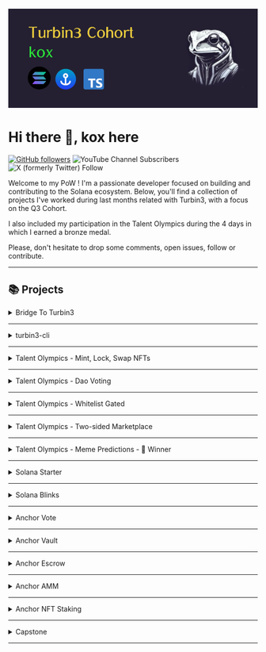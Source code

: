 ![Turbin3-Cohort-PoW](https://github.com/solana-turbin3/Q3T_Sol_kox/blob/e824e102c50ef114c7f901815c50824e0dd61579/turbin3_banner.png?raw=true)


# Hi there 👋, kox here 
[![GitHub followers](https://img.shields.io/github/followers/kox.svg?style=social&label=Follow)](https://github.com/kox?tab=followers)  ![YouTube Channel Subscribers](https://img.shields.io/youtube/channel/subscribers/UCaOQstxSGKT-W1xYa9PuVKQ)
 ![X (formerly Twitter) Follow](https://img.shields.io/twitter/follow/enekoox)
<br/>


Welcome to my PoW ! I'm a passionate developer focused on building and  contributing to the Solana ecosystem. Below, you'll find a collection of projects I've worked during last months related with Turbin3, with a focus on the Q3 Cohort.

I also included my participation in the Talent Olympics during the 4 days in which I earned a bronze medal.

Please, don't hesitate to drop some comments, open issues, follow or contribute.

---
##  📚 Projects


<details>
<summary>Bridge To Turbin3</summary>


[comment]: <> (Describe)
### Introduction

The "Bridge to Turbin3" course was designed to facilitate a starting point for learning how to use Solana and interact with programs

Key Features

* Creation Keypairs
* Airdroping
* Transfer SOL
* Enroll to Turbin3

Technologies Used

* Solana
* Typescript


[comment]: <> (Extend Catistics)

<br />
</details>

---


<details>
<summary>turbin3-cli</summary>

[comment]: <> (Describe)
### Introduction

Quite similar to "Bridge to Turbin3" but using Rust instead.

Key Features

* CLI integration
* Creation Keypairs
* Airdroping
* Transfer SOL
* Enroll to Turbin3

Technologies Used

* Solana
* Rust


[comment]: <> (Extend Catistics)

<br />
</details>

---


<details>
<summary>Talent Olympics - Mint, Lock, Swap NFTs</summary>

<br />

[comment]: <> (Describe)
### Introduction

TBD

[comment]: <> (Extend Catistics)
</details>

---

<details>
<summary>Talent Olympics - Dao Voting</summary>

<br />

[comment]: <> (Describe)
### Introduction

TBD

[comment]: <> (Extend Catistics)
</details>

---

<details>
<summary>Talent Olympics - Whitelist Gated</summary>

<br />

[comment]: <> (Describe)
### Introduction

TBD

[comment]: <> (Extend Catistics)
</details>

---

<details>
<summary>Talent Olympics - Two-sided Marketplace</summary>

<br />

[comment]: <> (Describe)
### Introduction

TBD

[comment]: <> (Extend Catistics)
</details>

---

<details>
<summary>Talent Olympics - Meme Predictions - 🥉 Winner </summary>

<br />

[comment]: <> (Describe)
### Introduction

TBD

[comment]: <> (Extend Catistics)
</details>

---

<details>
<summary>Solana Starter</summary>

<br />

[comment]: <> (Describe)
### Introduction

TBD

[comment]: <> (Extend Catistics)
</details>

---

<details>
<summary>Solana Blinks</summary>

<br />

[comment]: <> (Describe)
### Introduction

TBD

[comment]: <> (Extend Catistics)
</details>

---

<details>
<summary>Anchor Vote</summary>

<br />

[comment]: <> (Describe)
### Introduction

TBD

[comment]: <> (Extend Catistics)
</details>

---

<details>
<summary>Anchor Vault</summary>

<br />

[comment]: <> (Describe)
### Introduction

TBD

[comment]: <> (Extend Catistics)
</details>

---

<details>
<summary>Anchor Escrow</summary>

<br />

[comment]: <> (Describe)
### Introduction

TBD

[comment]: <> (Extend Catistics)
</details>

---

<details>
<summary>Anchor AMM</summary>

<br />

[comment]: <> (Describe)
### Introduction

TBD

[comment]: <> (Extend Catistics)
</details>

---

<details>
<summary>Anchor NFT Staking</summary>

<br />

[comment]: <> (Describe)
### Introduction

TBD

[comment]: <> (Extend Catistics)
</details>

---

<details>
<summary>Capstone</summary>

<br />

[comment]: <> (Describe)
### Introduction

My capstone project aims to create a platform that allows users to deploy customizable vaults on Solana. The platform is designed to start with simple vault structures that can be tailored to meet various needs and strategies.

### Goal

The primary objective is to offer a flexible platform for building and managing vaults, while also providing tools for options, analytics, and strategy development. 

The platform will integrate  Solana Blinks for facilitating the customer acquisition. 

### Technology Stack

* Blockchain: Solana
* Smart Contracts: Anchor
* Customer Acquisition: Solana Blinks
* Frontend: React
* Backend: Fastify

The roadmap is pretty extensive so I hope to keep it simple and see where it takes me.

## User Stories

User Story 1: Basic Vault Creation

    As a user, I want to create a new vault, so that I can have my own DEFI solution.

User Story 2: Deposit Tokens

    As a user, I want to allow to deposit tokens into my vault, so that my vault can safely keep the assets.

User Story 3: Withdraw Tokens

    As a user, I want to allow withdraws of tokens from my vault, so that someone can receive them whenever needed.

User Story 4: View Vault Balance

    As a user, I want to view the balance of tokens in my vault, so that I can track my assets easily.

User Story 5: Login with Solana Wallet

    As a user, I want to log in the platform using my Solana wallet, so that I can securely access my vault with minimal friction.

User Story 6: Visualize All Vaults

    As a user, I want to visualize all my vaults on a single dashboard, so that I can manage my assets efficiently.

User Story 7: User-Friendly Vault Interface

    As a user, I want the vault interface to be user-friendly, so that I can easily navigate and use the platform.

User Story 8: Generate Shareable Links for Vaults

    As a user, I want to generate shareable blinks for my vaults, so that I can easily share access with others.

User Story 9: Customize Vault Settings

    As a user, I want to customize the settings of my vaults (e.g., access permissions, names), so that they meet my specific needs.

User Story 10: View Transaction History

    As a user, I want to view the transaction history of my vaults, so that I can track all past deposits and withdrawals.

User Story 11: Security Alerts for Vault Activity

    As a user, I want to receive security alerts for any activity in my vaults, so that I can be informed of any unauthorized access.

User Story 12: Visualize Vault Data

    As a user, I want to visualize my vault data, so that I can have an idea of the settings and current valuable information.

User Story 13: View Detailed Token Information

    As a user, I want to view detailed information about the tokens in my vault, so that I can better understand my assets.

User Story 14: Responsive UI Design

    As a user, I want the UI to be responsive, so that I can manage my vaults easily on both desktop and mobile devices.

User Story 16: Real-Time Vault Updates

    As a user, I want to receive real-time updates on my vault balances and activities, so that I can stay informed without refreshing the page.

User Story 17: Integration with Solana DApps

    As a user, I want the vault platform to integrate with other Solana DApps, so that I can seamlessly use tje vault funds across the Solana ecosystem.

User Story 18: Share Vaults with Trusted Users

    As a user, I want to be able to restrict specific vaults with trusted users, so that I can create safer funds.

User Story 19: Secure Logout and Session Management

    As a user, I want a secure logout option and proper session management, so that my access to the vault platform is protected when I'm not using it.

TBC

[comment]: <> (Extend Catistics)
</details>

---
